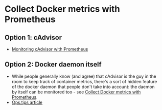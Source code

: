 # Collect Docker metrics with Prometheus

## Option 1: cAdvisor

* [Monitoring cAdvisor with Prometheus](https://github.com/google/cadvisor/blob/master/docs/storage/prometheus.md)

## Option 2: Docker daemon itself

* While people generally know (and agree) that cAdvisor is the guy in the room to keep track of container metrics, there's a sort of hidden feature of the docker daemon that people don't take into account: the daemon by itself can be monitored too - see [Collect Docker metrics with Prometheus](https://docs.docker.com/config/thirdparty/prometheus/).
* [Ops.tips article](https://ops.tips/gists/how-to-collect-docker-daemon-metrics/)
